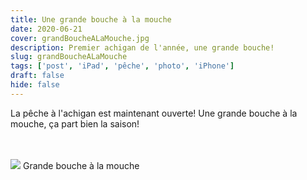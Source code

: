 ```yaml
---
title: Une grande bouche à la mouche
date: 2020-06-21
cover: grandBoucheALaMouche.jpg
description: Premier achigan de l'année, une grande bouche!
slug: grandBoucheALaMouche
tags: ['post', 'iPad', 'pêche', 'photo', 'iPhone']
draft: false
hide: false
---
```


La pêche à l'achigan est maintenant ouverte! Une grande bouche à la mouche, ça part bien la saison!

<br/>
<br/>

<Flex>
  <Card width={[ 256, 320 ]} mx='auto'>
    <Image src='grandBoucheALaMouche.jpg'/>
    <Text>
      Grande bouche à la mouche
    </Text>
  </Card>
</Flex>

<br/>
<br/>


